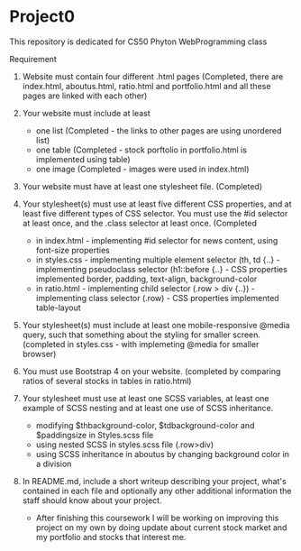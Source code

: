 # Project0
This repository is dedicated for CS50 Phyton WebProgramming class

Requirement
1. Website must contain four different .html pages 
   (Completed, there are index.html, aboutus.html, ratio.html and portfolio.html and all   these pages are linked with each other)
   
2. Your website must include at least 
   - one list (Completed - the links to other pages are using unordered list)
   - one table (Completed - stock porftolio in portfolio.html is implemented using table)
   - one image (Completed - images were used in index.html)
  
3. Your website must have at least one stylesheet file.
   (Completed)

4. Your stylesheet(s) must use at least five different CSS properties, and at least five different types of CSS selector. You must use the #id selector at least once, and the .class selector at least once. 
   (Completed
   - in index.html - implementing #id selector for news content, using font-size properties
   - in styles.css - implementing multiple element selector (th, td {..}
                   - implementing pseudoclass selector (h1::before {..}
                   - CSS properties implemented border, padding, text-align, background-color
   - in ratio.html - implementing child selector (.row > div {..})
                  - implementing class selector (.row)
                  - CSS properties implemented table-layout
   
 5. Your stylesheet(s) must include at least one mobile-responsive @media query, such that something about the styling for smaller screen. 
    (completed in styles.css - with implemeting @media for smaller browser)
    
 6. You must use Bootstrap 4 on your website. (completed by comparing ratios of several stocks in tables in ratio.html)
 7. Your stylesheet must use at least one SCSS variables, at least one example of SCSS nesting and at least one use of SCSS inheritance. 
    - modifying $thbackground-color, $tdbackground-color and $paddingsize in Styles.scss file
    - using nested SCSS in styles.scss file (.row>div)
    - using SCSS inheritance in aboutus by changing background color in a division
    
 8. In README.md, include a short writeup describing your project, what's contained in each file and optionally any other additional information the staff should know about your project. 
    - After finishing this coursework I will be working on improving this project on my own by doing update about current stock market and my portfolio and stocks that interest me. 
    
 
